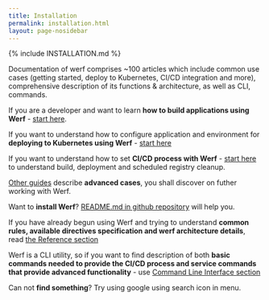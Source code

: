 ```yaml
---
title: Installation
permalink: installation.html
layout: page-nosidebar
---
```


{% include INSTALLATION.md %}

Documentation of werf comprises ~100 articles which include common use cases (getting started, deploy to Kubernetes, CI/CD integration and more), comprehensive description of its functions & architecture, as well as CLI, commands.


If you are a developer and want to learn **how to build applications using Werf** - [start here](how_to/getting_started.html).

If you want to understand how to configure application and environment for **deploying to Kubernetes using Werf** - [start here](how_to/deploy_into_kubernetes.html)

If you want to understand how to set **CI/CD process with Werf** - [start here](how_to/gitlab_ci_cd_integration.html) to understand build, deployment and scheduled registry cleanup.

[Other guides](howto/) describe **advanced cases**, you shall discover on futher working with Werf.

Want to **install Werf**? [README.md in github repository](https://github.com/flant/werf/blob/master/README.md) will help you.

If you have already begun using Werf and trying to understand **common rules, available directives specification and werf architecture details**, read [the Reference section](reference/)

Werf is a CLI utility, so if you want to find description of both **basic commands needed to provide the CI/CD process and service commands that provide advanced functionality** - use [Command Line Interface section](cli/)

Can not **find something**? Try using google using search icon in menu.

